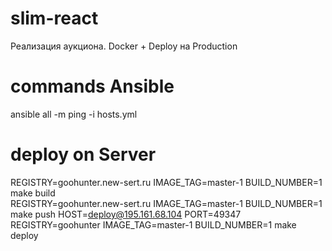 # slim-react
Реализация аукциона. Docker + Deploy на Production

# commands Ansible
ansible all -m ping -i hosts.yml

# deploy on Server
REGISTRY=goohunter.new-sert.ru IMAGE_TAG=master-1 BUILD_NUMBER=1 make build  
REGISTRY=goohunter.new-sert.ru IMAGE_TAG=master-1 BUILD_NUMBER=1 make push
HOST=deploy@195.161.68.104 PORT=49347 REGISTRY=goohunter IMAGE_TAG=master-1 BUILD_NUMBER=1 make deploy
